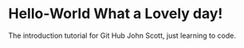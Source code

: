 # Hello-World What a Lovely day!
The introduction tutorial for Git Hub 
John Scott, just learning to code.
